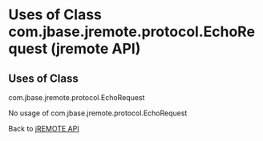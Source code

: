 # Uses of Class com.jbase.jremote.protocol.EchoRequest (jremote API)

<PageHeader />

## Uses of Class
com.jbase.jremote.protocol.EchoRequest

No usage of com.jbase.jremote.protocol.EchoRequest

Back to [jREMOTE API](com_jbase_jremote_package-summary)

  
<PageFooter />

